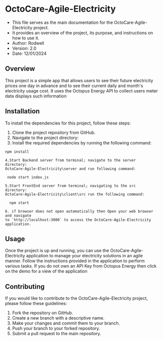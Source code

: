 # OctoCare-Agile-Electricity
 * This file serves as the main documentation for the OctoCare-Agile-Electricity project.
 * It provides an overview of the project, its purpose, and instructions on how to use it.
 * Author: Rodwell
 * Version: 2.0
 * Date: 12/01/2024

## Overview

This project is a simple app that allows users to see their future electricity prices one day in advance and to see their current daily and month's electricity usage cost. It uses the Octopus Energy API to collect users meter data displays such information

## Installation

To install the dependencies for this project, follow these steps:

1. Clone the project repository from GitHub.
2. Navigate to the project directory:
3. Install the required dependencies by running the following command:

  ```shell
  npm install

4.Start Backend server from terminal; navigate to the server directory:
OctoCare-Agile-Electricity\server and run following command:

   node start index.js

5.Start FrontEnd server from terminal; navigating to the src directory:
  OctoCare-Agile-Electricity\client\src run the following command:

    npm start

6. if browser does not open automatically then Open your web browser and navigate
to `http://localhost:3000` to access the OctoCare-Agile-Electricity application.
```
  ## Usage

  Once the project is up and running, you can use the OctoCare-Agile-Electricity application to manage your electricity solutions in an agile manner. Follow the instructions provided in the application to perform various tasks. If you do not own an API Key from Octopus Energy then click on the demo for a view of the application

  ## Contributing

  If you would like to contribute to the OctoCare-Agile-Electricity project, please follow these guidelines:

  1. Fork the repository on GitHub.
  2. Create a new branch with a descriptive name.
  3. Make your changes and commit them to your branch.
  4. Push your branch to your forked repository.
  5. Submit a pull request to the main repository.
